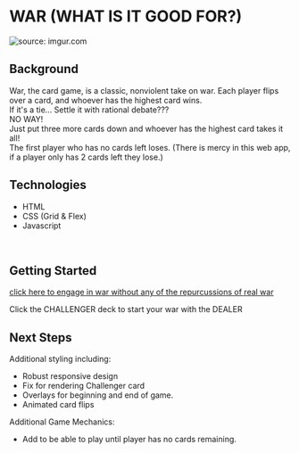# WAR (WHAT IS IT GOOD FOR?)

<img src="https://i.imgur.com/MVwXUDp.png" title="source: imgur.com" />

## Background

War, the card game, is a classic, nonviolent take on war. Each player flips over a card, and whoever has the highest card wins. 
<br>
If it's a tie... Settle it with rational debate???
<br>
NO WAY! 
<br>
Just put three more cards down and whoever has the highest card takes it all! 
<br>
The first player who has no cards left loses. (There is mercy in this web app, if a player only has 2 cards left they lose.)

## Technologies

- HTML 
- CSS (Grid & Flex)
- Javascript
<br>

## Getting Started
[click here to engage in war without any of the repurcussions of real war](https://koashima.github.io/war/)

Click the CHALLENGER deck to start your war with the DEALER
<br>

## Next Steps

Additional styling including:

- Robust responsive design
- Fix for rendering Challenger card
- Overlays for beginning and end of game.
- Animated card flips

Additional Game Mechanics:

- Add to be able to play until player has no cards remaining.